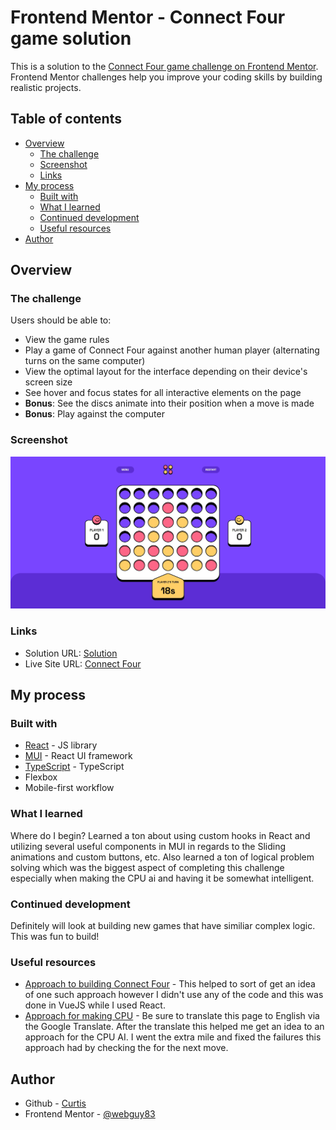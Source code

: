 # Frontend Mentor - Connect Four game solution

This is a solution to the [Connect Four game challenge on Frontend Mentor](https://www.frontendmentor.io/challenges/connect-four-game-6G8QVH923s). Frontend Mentor challenges help you improve your coding skills by building realistic projects.

## Table of contents

- [Overview](#overview)
  - [The challenge](#the-challenge)
  - [Screenshot](#screenshot)
  - [Links](#links)
- [My process](#my-process)
  - [Built with](#built-with)
  - [What I learned](#what-i-learned)
  - [Continued development](#continued-development)
  - [Useful resources](#useful-resources)
- [Author](#author)

## Overview

### The challenge

Users should be able to:

- View the game rules
- Play a game of Connect Four against another human player (alternating turns on the same computer)
- View the optimal layout for the interface depending on their device's screen size
- See hover and focus states for all interactive elements on the page
- **Bonus**: See the discs animate into their position when a move is made
- **Bonus**: Play against the computer

### Screenshot

![](./connect-four-screenie.png)

### Links

- Solution URL: [Solution](https://www.frontendmentor.io/solutions/connect-four-game-UECdb5C6Pe)
- Live Site URL: [Connect Four](https://webguy83.github.io/connect-four-react/)

## My process

### Built with

- [React](https://reactjs.org/) - JS library
- [MUI](https://mui.com/) - React UI framework
- [TypeScript](https://www.typescriptlang.org/) - TypeScript
- Flexbox
- Mobile-first workflow

### What I learned

Where do I begin? Learned a ton about using custom hooks in React and utilizing several useful components in MUI in regards to the Sliding animations and custom buttons, etc. Also learned a ton of logical problem solving which was the biggest aspect of completing this challenge especially when making the CPU ai and having it be somewhat intelligent.

### Continued development

Definitely will look at building new games that have similiar complex logic. This was fun to build!

### Useful resources

- [Approach to building Connect Four](https://parzibyte.me/blog/en/2020/08/24/connect-4-javascript-html/) - This helped to sort of get an idea of one such approach however I didn't use any of the code and this was done in VueJS while I used React.
- [Approach for making CPU](https://parzibyte.me/blog/2020/07/11/algoritmo-simple-ganar-conecta-4/) - Be sure to translate this page to English via the Google Translate. After the translate this helped me get an idea to an approach for the CPU AI. I went the extra mile and fixed the failures this approach had by checking the for the next move.

## Author

- Github - [Curtis](https://github.com/webguy83)
- Frontend Mentor - [@webguy83](https://www.frontendmentor.io/profile/webguy83)
